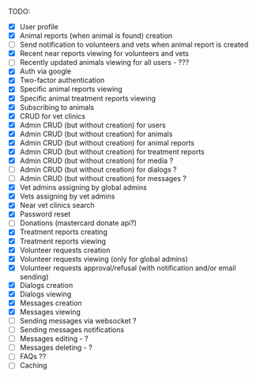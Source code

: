 TODO:
  - [x] User profile
  - [x] Animal reports (when animal is found) creation
  - [ ] Send notification to volunteers and vets when animal report is created
  - [x] Recent near reports viewing for volunteers and vets
  - [ ] Recently updated animals viewing for all users - ???
  - [x] Auth via google
  - [x] Two-factor authentication
  - [x] Specific animal reports viewing
  - [x] Specific animal treatment reports viewing
  - [x] Subscribing to animals
  - [x] CRUD for vet clinics
  - [x] Admin CRUD (but without creation) for users
  - [x] Admin CRUD (but without creation) for animals
  - [x] Admin CRUD (but without creation) for animal reports
  - [x] Admin CRUD (but without creation) for treatment reports
  - [x] Admin CRUD (but without creation) for media ?
  - [ ] Admin CRUD (but without creation) for dialogs ?
  - [ ] Admin CRUD (but without creation) for messages ?
  - [x] Vet admins assigning by global admins
  - [x] Vets assigning by vet admins
  - [x] Near vet clinics search
  - [x] Password reset
  - [ ] Donations (mastercard donate api?)
  - [x] Treatment reports creating
  - [x] Treatment reports viewing
  - [x] Volunteer requests creation
  - [x] Volunteer requests viewing (only for global admins)
  - [x] Volunteer requests approval/refusal (with notification and/or email sending)
  - [x] Dialogs creation
  - [x] Dialogs viewing
  - [x] Messages creation
  - [x] Messages viewing
  - [ ] Sending messages via websocket ?
  - [ ] Sending messages notifications
  - [ ] Messages editing - ?
  - [ ] Messages deleting - ?
  - [ ] FAQs ??
  - [ ] Caching